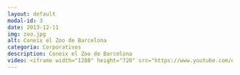 ```yaml
---
layout: default
modal-id: 3
date: 2013-12-11
img: zoo.jpg
alt: Coneix el Zoo de Barcelona
categoria: Corporativos
description: Coneix el Zoo de Barcelona
video: <iframe width="1280" height="720" src="https://www.youtube.com/embed/GndYN_Bwm5M" title="YouTube video player" frameborder="0" allow="accelerometer; autoplay; clipboard-write; encrypted-media; gyroscope; picture-in-picture" allowfullscreen></iframe>
---
```


